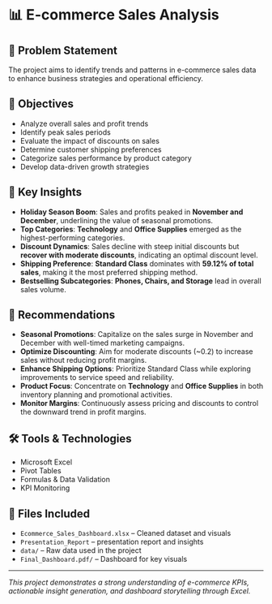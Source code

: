 # 📊 E-commerce Sales Analysis

## 🧩 Problem Statement
The project aims to identify trends and patterns in e-commerce sales data to enhance business strategies and operational efficiency.

## 🎯 Objectives
- Analyze overall sales and profit trends  
- Identify peak sales periods  
- Evaluate the impact of discounts on sales  
- Determine customer shipping preferences  
- Categorize sales performance by product category  
- Develop data-driven growth strategies  

## 📌 Key Insights
- **Holiday Season Boom**: Sales and profits peaked in **November and December**, underlining the value of seasonal promotions.  
- **Top Categories**: **Technology** and **Office Supplies** emerged as the highest-performing categories.  
- **Discount Dynamics**: Sales decline with steep initial discounts but **recover with moderate discounts**, indicating an optimal discount level.  
- **Shipping Preference**: **Standard Class** dominates with **59.12% of total sales**, making it the most preferred shipping method.  
- **Bestselling Subcategories**: **Phones, Chairs, and Storage** lead in overall sales volume.

## 📢 Recommendations
- **Seasonal Promotions**: Capitalize on the sales surge in November and December with well-timed marketing campaigns.  
- **Optimize Discounting**: Aim for moderate discounts (~0.2) to increase sales without reducing profit margins.  
- **Enhance Shipping Options**: Prioritize Standard Class while exploring improvements to service speed and reliability.  
- **Product Focus**: Concentrate on **Technology** and **Office Supplies** in both inventory planning and promotional activities.  
- **Monitor Margins**: Continuously assess pricing and discounts to control the downward trend in profit margins.

## 🛠️ Tools & Technologies
- Microsoft Excel
- Pivot Tables
- Formulas & Data Validation
- KPI Monitoring

## 📁 Files Included
- `Ecommerce_Sales_Dashboard.xlsx` – Cleaned dataset and visuals  
- `Presentation_Report` – presentation report and insights  
- `data/` – Raw data used in the project  
- `Final_Dashboard.pdf/` – Dashboard for key visuals  

---

*This project demonstrates a strong understanding of e-commerce KPIs, actionable insight generation, and dashboard storytelling through Excel.*
